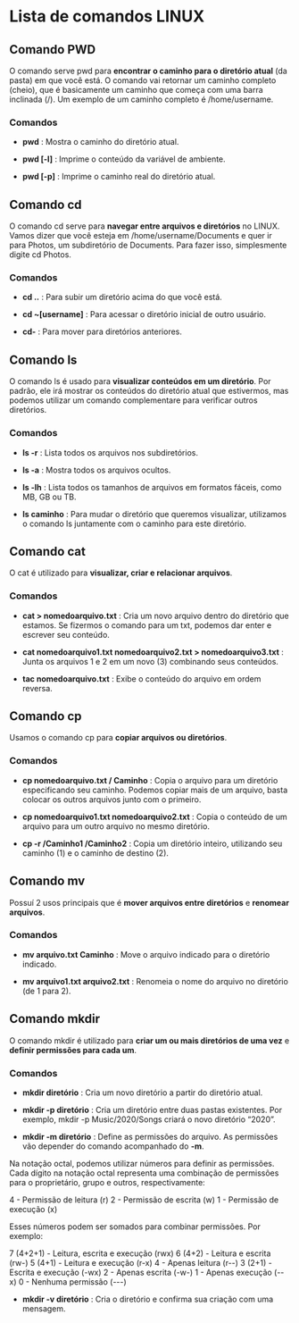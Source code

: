 # Lista de comandos LINUX

## Comando PWD

O comando serve pwd para __encontrar o caminho para o diretório atual__ (da pasta) em que você está. O comando vai retornar um caminho completo (cheio), que é basicamente um caminho que começa com uma barra inclinada (/). Um exemplo de um caminho completo é /home/username.

### Comandos

- __pwd__ : Mostra o caminho do diretório atual.

- __pwd [-l]__ : Imprime o conteúdo da variável de ambiente.

- __pwd [-p]__ : Imprime o caminho real do diretório atual.

## Comando cd

O comando cd serve para __navegar entre arquivos e diretórios__ no LINUX. Vamos dizer que você esteja em /home/username/Documents e quer ir para Photos, um subdiretório de Documents. Para fazer isso, simplesmente digite cd Photos.

### Comandos

- __cd ..__ : Para subir um diretório acima do que você está.

- __cd ~[username]__ : Para acessar o diretório inicial de outro usuário.

- __cd-__ : Para mover para diretórios anteriores.

## Comando ls

O comando ls é usado para __visualizar conteúdos em um diretório__. Por padrão, ele irá mostrar os conteúdos do diretório atual que estivermos, mas podemos utilizar um comando complementare para verificar outros diretórios.

### Comandos

- __ls -r__ : Lista todos os arquivos nos subdiretórios.

- __ls -a__ : Mostra todos os arquivos ocultos.

- __ls -lh__ : Lista todos os tamanhos de arquivos em formatos fáceis, como MB, GB ou TB.

- __ls caminho__ : Para mudar o diretório que queremos visualizar, utilizamos o comando ls juntamente com o caminho para este diretório.

## Comando cat

O cat é utilizado para __visualizar, criar e relacionar arquivos__.

### Comandos

- __cat > nomedoarquivo.txt__ : Cria um novo arquivo dentro do diretório que estamos. Se fizermos o comando para um txt, podemos dar enter e escrever seu conteúdo.

- __cat nomedoarquivo1.txt nomedoarquivo2.txt > nomedoarquivo3.txt__ : Junta os arquivos 1 e 2 em um novo (3) combinando seus conteúdos.

- __tac nomedoarquivo.txt__ : Exibe o conteúdo do arquivo em ordem reversa.

## Comando cp

Usamos o comando cp para __copiar arquivos ou diretórios__.

### Comandos

- __cp nomedoarquivo.txt / Caminho__ : Copia o arquivo para um diretório especificando seu caminho. Podemos copiar mais de um arquivo, basta colocar os outros arquivos junto com o primeiro.

- __cp nomedoarquivo1.txt nomedoarquivo2.txt__ : Copia o conteúdo de um arquivo para um outro arquivo no mesmo diretório.

- __cp -r /Caminho1 /Caminho2__ : Copia um diretório inteiro, utilizando seu caminho (1) e o caminho de destino (2).

## Comando mv

Possuí 2 usos principais que é __mover arquivos entre diretórios__ e __renomear arquivos__.

### Comandos

- __mv arquivo.txt Caminho__ : Move o arquivo indicado para o diretório indicado.

- __mv arquivo1.txt arquivo2.txt__ : Renomeia o nome do arquivo no diretório (de 1 para 2).

## Comando mkdir

O comando mkdir é utilizado para __criar um ou mais diretórios de uma vez__ e __definir permissões para cada um__.

### Comandos

- __mkdir diretório__ : Cria um novo diretório a partir do diretório atual.

- __mkdir -p diretório__ : Cria um diretório entre duas pastas existentes. Por exemplo, mkdir -p Music/2020/Songs criará o novo diretório “2020”.

- __mkdir -m diretório__ : Define as permissões do arquivo. As permissões vão depender do comando acompanhado do __-m__. 

Na notação octal, podemos utilizar números para definir as permissões. Cada dígito na notação octal representa uma combinação de permissões para o proprietário, grupo e outros, respectivamente:

4 - Permissão de leitura (r)
2 - Permissão de escrita (w)
1 - Permissão de execução (x)

Esses números podem ser somados para combinar permissões. Por exemplo:

7 (4+2+1) - Leitura, escrita e execução (rwx)
6 (4+2) - Leitura e escrita (rw-)
5 (4+1) - Leitura e execução (r-x)
4 - Apenas leitura (r--)
3 (2+1) - Escrita e execução (-wx)
2 - Apenas escrita (-w-)
1 - Apenas execução (--x)
0 - Nenhuma permissão (---)

- __mkdir -v diretório__ : Cria o diretório e confirma sua criação com uma mensagem.




